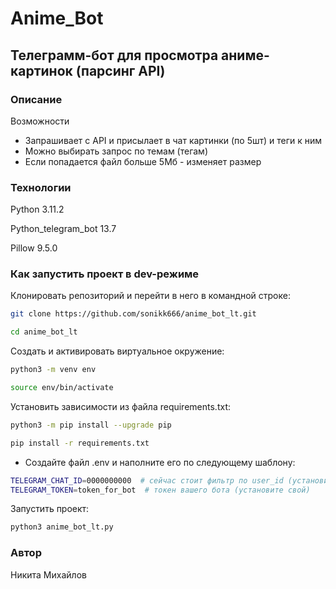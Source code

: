 # Anime_Bot

## Телеграмм-бот для просмотра аниме-картинок (парсинг API)

### Описание

Возможности

- Запрашивает с API и присылает в чат картинки (по 5шт) и теги к ним
- Можно выбирать запрос по темам (тегам)
- Если попадается файл больше 5Мб - изменяет размер

### Технологии

Python 3.11.2

Python_telegram_bot 13.7

Pillow 9.5.0

### Как запустить проект в dev-режиме

Клонировать репозиторий и перейти в него в командной строке:

```bash
git clone https://github.com/sonikk666/anime_bot_lt.git

cd anime_bot_lt
```

Создать и активировать виртуальное окружение:

```bash
python3 -m venv env

source env/bin/activate
```

Установить зависимости из файла requirements.txt:

```bash
python3 -m pip install --upgrade pip

pip install -r requirements.txt
```

- Создайте файл .env и наполните его по следующему шаблону:

```bash
TELEGRAM_CHAT_ID=0000000000  # сейчас стоит фильтр по user_id (установите свой)
TELEGRAM_TOKEN=token_for_bot  # токен вашего бота (установите свой)
```

Запустить проект:

```bash
python3 anime_bot_lt.py
```

### Автор

Никита Михайлов
